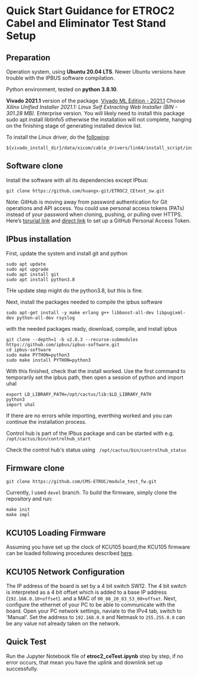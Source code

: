 # Quick Start Guidance for ETROC2 Cabel and Eliminator Test Stand Setup

## Preparation

Operation system, using **Ubuntu 20.04 LTS**. Newer Ubuntu versions have trouble with the IPBUS software compilation.

Python environment, tested on **python 3.8.10**.

**Vivado 2021.1** version of the package. [Vivado ML Edition - 2021.1](https://www.xilinx.com/support/download/index.html/content/xilinx/en/downloadNav/vivado-design-tools/archive.html) Choose _Xilinx Unified Installer 2021.1: Linux Self Extracting Web Installer (BIN - 301.28 MB)._ Enterprise version. You will likely need to install this package sudo apt install libtinfo5 otherwise the installation will not complete, hanging on the finishing stage of generating installed device list.

To install the Linux driver, do the [following](https://docs.amd.com/r/2021.1-English/ug973-vivado-release-notes-install-license/Installing-Cable-Drivers): 
```
${vivado_install_dir}/data/xicom/cable_drivers/lin64/install_script/install_drivers/install_drivers
```

## Software clone
 Install the software with all its dependencies except IPbus: 

```
git clone https://github.com/huangx-git/ETROC2_CEtest_sw.git
```
Note: GitHub is moving away from password authentication for Git operations and API access. You could use personal access tokens (PATs) instead of your password when cloning, pushing, or pulling over HTTPS.  Here’s [torurial link](https://docs.github.com/en/authentication/keeping-your-account-and-data-secure/managing-your-personal-access-tokens) and [direct link](https://github.com/settings/tokens/new) to set up a GitHub Personal Access Token.

## IPbus installation

First, update the system and install git and python

```
sudo apt update
sudo apt upgrade
sudo apt install git
sudo apt install python3.8
```

THe update step might do the python3.8, but this is fine.

Next, install the packages needed to compile the ipbus software

```sudo apt-get install -y make erlang g++ libboost-all-dev libpugixml-dev python-all-dev rsyslog```

with the needed packages ready, download, compile, and install ipbus
```
git clone --depth=1 -b v2.8.3 --recurse-submodules https://github.com/ipbus/ipbus-software.git
cd ipbus-software
sudo make PYTHON=python3
sudo make install PYTHON=python3
```
With this finished, check that the install worked. Use the first command to temporarily set the ipbus path, then open a session of python and import uhal
```
export LD_LIBRARY_PATH=/opt/cactus/lib:$LD_LIBRARY_PATH
python3
import uhal
```
If there are no errors while importing, everthing worked and you can continue the installation process.

Control hub is part of the IPbus package and can be started with e.g. ``` /opt/cactus/bin/controlhub_start```

Check the control hub's status using ``` /opt/cactus/bin/controlhub_status```

## Firmware clone
```
git clone https://github.com/CMS-ETROC/module_test_fw.git
```
Currently, I used `devel` branch. To build the firmware, simply clone the repository and run:
```
make init
make impl
```


## KCU105 Loading Firmware

Assuming you have set up the clock of KCU105 board,the KCU105 firmware can be loaded following procedures described [here](https://etl-rb.docs.cern.ch/Firmware/rb-firmware/#firmware-for-kcu-105).

## KCU105 Network Configuration
The IP address of the board is set by a 4 bit switch SW12. The 4 bit switch is interpreted as a 4 bit offset which is added to a base IP address (`192.168.0.10+offset`). and a MAC of `00_08_20_83_53_00+offset`.
Next, configure the ethernet of your PC to be able to communicate with the board. Open your PC network settings, naviate to the IPv4 tab, switch to 'Manual'. Set the address to `192.168.0.0` and Netmask to `255.255.0.0` can be any value not already taken on the network. 

## Quick Test
Run the Jupyter Notebook file of __etroc2_ceTest.ipynb__ step by step, if no error occurs, that mean you have the uplink and downlink set up successfully.
